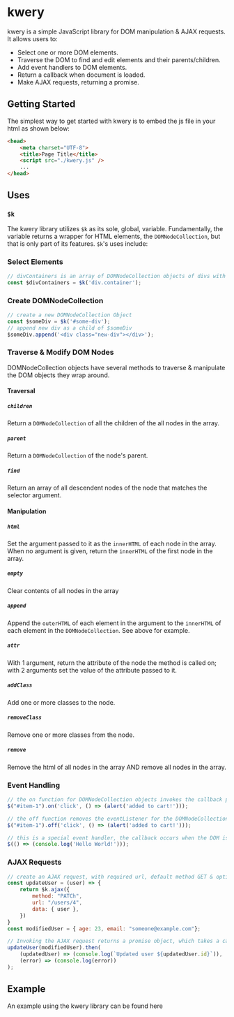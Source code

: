 # kwery

kwery is a simple JavaScript library for DOM manipulation & AJAX requests. It allows users to:

* Select one or more DOM elements.
* Traverse the DOM to find and edit elements and their parents/children.
* Add event handlers to DOM elements.
* Return a callback when document is loaded.
* Make AJAX requests, returning a promise.


## Getting Started

The simplest way to get started with kwery is to embed the js file in your html as shown below:
```html
<head>
    <meta charset="UTF-8">
    <title>Page Title</title>
    <script src="./kwery.js" />
    ...
</head>
```

## Uses

### `$k`

The kwery library utilizes `$k` as its sole, global, variable. Fundamentally, the variable returns a wrapper for HTML elements, the `DOMNodeCollection`, but that is only part of its features. `$k`'s uses include:

### Select Elements
```js
// divContainers is an array of DOMNodeCollection objects of divs with class container in the HTML
const $divContainers = $k('div.container');
```

### Create DOMNodeCollection
```js
// create a new DOMNodeCollection Object
const $someDiv = $k('#some-div');
// append new div as a child of $someDiv
$someDiv.append('<div class="new-div"></div>');
```

### Traverse & Modify DOM Nodes

DOMNodeCollection objects have several methods to traverse & manipulate the DOM objects they wrap around.

#### Traversal
##### `children`
Return a `DOMNodeCollection` of all the children of the all nodes in the array.
##### `parent`
Return a `DOMNodeCollection` of the node's parent.
##### `find`
Return an array of all descendent nodes of the node that matches the selector argument.

#### Manipulation
##### `html`
Set the argument passed to it as the `innerHTML` of each node in the array. When no argument is given, return the `innerHTML` of the first node in the array.
##### `empty`
Clear contents of all nodes in the array
##### `append`
Append the `outerHTML` of each element in the argument to the `innerHTML` of each element in the `DOMNodeCollection`. See above for example.
##### `attr`
With 1 argument, return the attribute of the node the method is called on; with 2 arguments set the value of the attribute passed to it.
##### `addClass`
Add one or more classes to the node.
##### `removeClass`
Remove one or more classes from the node.
##### `remove`
Remove the html of all nodes in the array AND remove all nodes in the array.


### Event Handling
```js
// the on function for DOMNodeCollection objects invokes the callback passed to it when the event occurs
$("#item-1").on('click', () => (alert('added to cart!')));

// the off function removes the eventListener for the DOMNodeCollection object
$("#item-1").off('click', () => (alert('added to cart!')));

// this is a special event handler, the callback occurs when the DOM is loaded on the webpage
$(() => (console.log('Hello World!')));
```

### AJAX Requests
```js
// create an AJAX request, with required url, default method GET & optional data attribute
const updateUser = (user) => {
    return $k.ajax({
        method: "PATCh",
        url: "/users/4",
        data: { user },
    })
}
const modifiedUser = { age: 23, email: "someone@example.com"};

// Invoking the AJAX request returns a promise object, which takes a callback as its argument to execute on fulfillment, and optionally a callback that executes on rejection
updateUser(modifiedUser).then(
    (updatedUser) => (console.log(`Updated user ${updatedUser.id}`)),
    (error) => (console.log(error))
);

```


## Example

An example using the kwery library can be found here